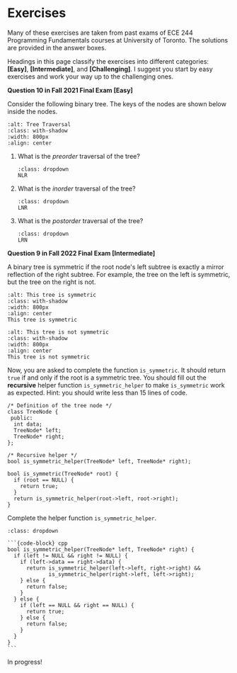 # Exercises

Many of these exercises are taken from past exams of ECE 244 Programming Fundamentals courses at University of Toronto. The solutions are provided in the answer boxes.

Headings in this page classify the exercises into different categories: **[Easy]**, **[Intermediate]**, and **[Challenging]**. I suggest you start by easy exercises and work your way up to the challenging ones.

**Question 10 in Fall 2021 Final Exam [Easy]**

Consider the following binary tree. The keys of the nodes are shown below inside the nodes. 

```{figure} ./images/tree-traversal.png
:alt: Tree Traversal
:class: with-shadow
:width: 800px
:align: center
```

1. What is the *preorder* traversal of the tree?
    ```{admonition} Answer
    :class: dropdown
    NLR
    
    ```

2. What is the *inorder* traversal of the tree? 
    ```{admonition} Answer
    :class: dropdown
    LNR
    
    ```

3. What is the *postorder* traversal of the tree?
    ```{admonition} Answer
    :class: dropdown
    LRN
    
    ```

**Question 9 in Fall 2022 Final Exam [Intermediate]**

A binary tree is symmetric if the root node's left subtree is exactly a mirror reflection of the right subtree. For example, the tree on the left is symmetric, but the tree on the right is not.

```{figure} ./images/symmetric-tree.png
:alt: This tree is symmetric
:class: with-shadow
:width: 800px
:align: center
This tree is symmetric
```

```{figure} ./images/not-symmetric-tree.png
:alt: This tree is not symmetric
:class: with-shadow
:width: 800px
:align: center
This tree is not symmetric
```

Now, you are asked to complete the function `is_symmetric`. It should return `true` if and only if the root is a symmetric tree. You should fill out the **recursive** helper function
`is_symmetric_helper` to make `is_symmetric` work as expected. Hint: you should write less than 15 lines of code.

```{code-block} cpp
/* Definition of the tree node */
class TreeNode {
 public:
  int data;
  TreeNode* left;
  TreeNode* right;
};

/* Recursive helper */
bool is_symmetric_helper(TreeNode* left, TreeNode* right);

bool is_symmetric(TreeNode* root) {
  if (root == NULL) {
    return true;
  }
  return is_symmetric_helper(root->left, root->right);
}
```

Complete the helper function `is_symmetric_helper`.

````{admonition} Answer
:class: dropdown

```{code-block} cpp
bool is_symmetric_helper(TreeNode* left, TreeNode* right) {
  if (left != NULL && right != NULL) {
    if (left->data == right->data) {
      return is_symmetric_helper(left->left, right->right) &&
             is_symmetric_helper(right->left, left->right);
    } else {
      return false;
    }
  } else {
    if (left == NULL && right == NULL) {
      return true;
    } else {
      return false;
    }
  }
}
```

````


In progress!